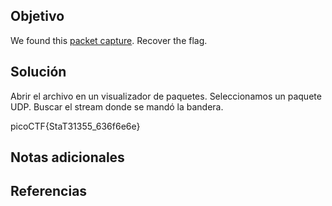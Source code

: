 ## Objetivo
We found this [packet capture](https://jupiter.challenges.picoctf.org/static/483e50268fe7e015c49caf51a69063d0/capture.pcap). Recover the flag.
## Solución
Abrir el archivo en un visualizador de paquetes.
Seleccionamos un paquete UDP.
Buscar el stream donde se mandó la bandera.

picoCTF{StaT31355_636f6e6e}
## Notas adicionales

## Referencias
